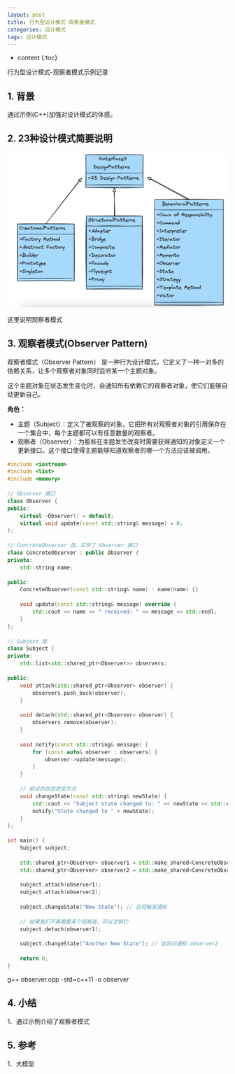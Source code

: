 ```yaml
---
layout: post
title: 行为型设计模式-观察者模式
categories: 设计模式
tags: 设计模式
---
```


* content
{:toc}

行为型设计模式-观察者模式示例记录



## 1. 背景

通过示例(C++)加强对设计模式的体感。

## 2. 23种设计模式简要说明

![23种设计模式](/images/2024-05-12-20240512100608.png)

这里说明观察者模式

## 3. 观察者模式(Observer Pattern)

观察者模式（Observer Pattern） 是一种行为设计模式，它定义了一种一对多的依赖关系，让多个观察者对象同时监听某一个主题对象。

这个主题对象在状态发生变化时，会通知所有依赖它的观察者对象，使它们能够自动更新自己。

**角色：**

* 主题（Subject）：定义了被观察的对象，它把所有对观察者对象的引用保存在一个集合中，每个主题都可以有任意数量的观察者。
* 观察者（Observer）：为那些在主题发生改变时需要获得通知的对象定义一个更新接口。这个接口使得主题能够知道观察者的哪一个方法应该被调用。

```cpp
#include <iostream>  
#include <list>  
#include <memory>  
  
// Observer 接口  
class Observer {  
public:  
    virtual ~Observer() = default;  
    virtual void update(const std::string& message) = 0;  
};  
  
// ConcreteObserver 类，实现了 Observer 接口  
class ConcreteObserver : public Observer {  
private:  
    std::string name;  
  
public:  
    ConcreteObserver(const std::string& name) : name(name) {}  
  
    void update(const std::string& message) override {  
        std::cout << name << " received: " << message << std::endl;  
    }  
};  
  
// Subject 类  
class Subject {  
private:  
    std::list<std::shared_ptr<Observer>> observers;  
  
public:  
    void attach(std::shared_ptr<Observer> observer) {  
        observers.push_back(observer);  
    }  
  
    void detach(std::shared_ptr<Observer> observer) {  
        observers.remove(observer);  
    }  
  
    void notify(const std::string& message) {  
        for (const auto& observer : observers) {  
            observer->update(message);  
        }  
    }  
  
    // 假设的状态改变方法  
    void changeState(const std::string& newState) {  
        std::cout << "Subject state changed to: " << newState << std::endl;  
        notify("State changed to " + newState);  
    }  
};  
  
int main() {  
    Subject subject;  
  
    std::shared_ptr<Observer> observer1 = std::make_shared<ConcreteObserver>("Observer 1");  
    std::shared_ptr<Observer> observer2 = std::make_shared<ConcreteObserver>("Observer 2");  
  
    subject.attach(observer1);  
    subject.attach(observer2);  
  
    subject.changeState("New State"); // 这将触发通知  
  
    // 如果我们不再需要某个观察者，可以注销它  
    subject.detach(observer1);  
  
    subject.changeState("Another New State"); // 这将只通知 observer2  
  
    return 0;  
}
```

g++ observer.cpp -std=c++11 -o observer

## 4. 小结

1、通过示例介绍了观察者模式

## 5. 参考

1、大模型
